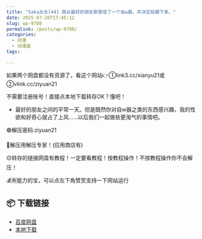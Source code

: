 ```yaml
---
title: "Saka太太[44] 我从最好的朋友那里借了一个自w器，并决定拍摄下来。"
date: 2025-07-26T17:45:12
slug: wp-9708
permalink: /posts/wp-9708/
categories:
  - 动漫
  - 动漫盖
tags:

---
```


如果两个网盘都没有资源了，看这个网站👉①link3.cc/xianyu21或②vlink.cc/ziyuan21

不需要注册账号！直接点本地下载转存OK？懂吧！

*   最好的朋友之间的平常一天。但是既然你对自w器之类的东西感兴趣，我的性欲和好奇心就占了上风……以后我们一起做些更淘气的事情吧。

🟢解压密码:ziyuan21

🔵解压用解压专家！(应用商店有)

🟡转存的链接网盘有教程！一定要看教程！按教程操作！不按教程操作你不会解压！

💰🈶能力的宝，可以点左下角赞赏支持一下网站运行

## 📦 下载链接
- [百度网盘](https://blziyuan21.com/pay-download/9708?key=907d68abfe&down_id=0)
- [本地下载](https://blziyuan21.com/pay-download/9708?key=907d68abfe&down_id=1)

